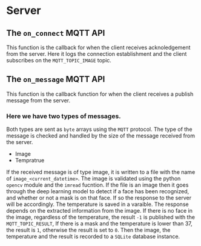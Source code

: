 # Server

## The `on_connect` MQTT API
This function is the callback for when the client receives acknoledgement from the server. Here it logs the connection establishment and the client subscribes on the `MQTT_TOPIC_IMAGE` topic.

## The `on_message` MQTT API
This function is the callback function for when the client receives a publish message from the server.

### Here we have two types of messages.
Both types are sent as `byte` arrays using the `MQTT` protocol.
The type of the message is checked and handled by the size of the message received from the server.

- Image
- Tempratrue


If the received message is of type image, it is written to a file with the name of `image_<current_datetime>`. The image is validated using the python `opencv` module and the `imread` fucntion. If the file is an image then it goes through the deep learning model to detect if a face has been recognized, and whether or not a mask is on that face. If so the response to the server will be accordingly.
The temperature is saved in a varaible. The response depends on the extracted information from the image. If there is no face in the image, regardless of the temperature, the result `-1` is published with the `MQTT_TOPIC_RESULT`, If there is a mask and the temperature is lower than 37, the result is `1`, otherwise the result is set to `0`.
Then the image, the temperature and the result is recorded to a `SQLite` database instance.
